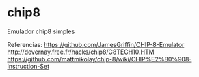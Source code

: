 # chip8

Emulador chip8 simples

Referencias:
https://github.com/JamesGriffin/CHIP-8-Emulator
http://devernay.free.fr/hacks/chip8/C8TECH10.HTM
https://github.com/mattmikolay/chip-8/wiki/CHIP%E2%80%908-Instruction-Set
